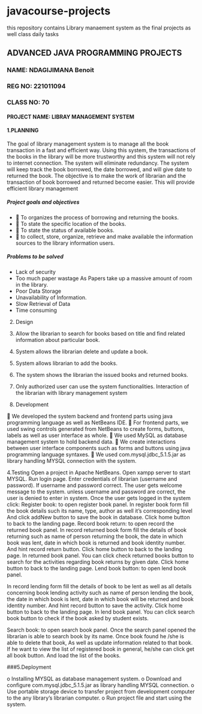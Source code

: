 # javacourse-projects
this repository contains Library manaement system as the final projects as well class daily tasks
## ADVANCED JAVA PROGRAMMING PROJECTS





### NAME: NDAGIJIMANA Benoit
### REG NO: 221011094
### CLASS NO: 70

#### PROJECT NAME: LIBRAY MANAGEMENT SYSTEM





#### 1.PLANNING 
The goal of library management system is to manage all the book transaction in a fast and efficient way. Using this system, the transactions of the books in the library will be more trustworthy and this system will not rely to internet connection. The system will eliminate redundancy. The system will keep track the book borrowed, the date borrowed, and will give date to returned the book. The objective is to make the work of librarian and the transaction of book borrowed and returned become easier. This will provide efficient library management
##### Project goals and objectives
* 	To organizes the process of borrowing and returning the books.
* 	To state the specific location of the books.
* 	To state the status of available books.
* 	to collect, store, organize, retrieve and make available the information sources to the library information users.
#####  Problems to be solved
*	Lack of security
*	Too much paper wastage As Papers take up a massive amount of room in the library.
*	Poor Data Storage
*	Unavailability of Information.
*	Slow Retrieval of Data
*	Time consuming

2. Design

1.	Allow the librarian to search for books based on title and find related information about particular book.
2.	System allows the librarian delete and update a book.
3.	System allows librarian to add the books.
4.	The system shows the librarian the issued books and returned books.
5.	Only authorized user can use the system functionalities.
      Interaction of the librarian with library management system
 





3. Development

	We developed the system backend and frontend parts using java programming language as well as NetBeans IDE.
	For frontend parts, we used swing controls generated from NetBeans to create forms, buttons, labels as well as user interface as whole.
	We used MySQL as database management system to hold backend data.
	We create interactions between user interface components such as forms and buttons using java programming language syntaxes.
	We used com.mysql.jdbc_5.1.5.jar as library handling MYSQL connection with the system.

4.Testing 
Open a project in Apache NetBeans.
Open xampp server to start MYSQL.
Run login page.
Enter credentials of librarian (username and password).
If username and password correct. The user gets welcome message to the system.
unless username and password are correct, the user is denied to enter in system.
Once the user gets logged in the system click:
Register book: to open register book panel.
In register book form fill the book details such its name, type, author as well it’s corresponding level
And click addNew button to save the book in database.
Click home button to back to the landing page.
Record book return: to open record the returned book panel.
In record returned book form fill the details of book returning such as name of person returning the book, the date in which book was lent, date in which book is returned and book identity number.
And hint record return button.
Click home button to back to the landing page.
In returned book panel. You can click check returned books button to search for the activities regarding book returns by given date.
Click home button to back to the landing page.
Lend book button: to open lend book panel.

In record lending form fill the details of book to be lent as well as all details concerning book lending activity such as name of person lending the book, the date in which book is lent, date in which book will be returned and book identity number.
And hint record button to save the activity.
Click home button to back to the landing page.
In lend book panel. You can click search book button to check if the book asked by student exists.

Search book: to open search book panel.
Once the search panel opened the librarian is able to search book by its name.
Once book found he /she is able to delete that book,
As well as update information related to that book.
If he want to view the list of registered book in general, he/she can click get all book button. And load the list of the books.

###5.Deployment 

o	Installing MYSQL as database management system.
o	Download and configure com.mysql.jdbc_5.1.5.jar as library handling MYSQL connection.
o	Use portable storage device to transfer project from development computer to the any library’s librarian computer.
o	Run project file and start using the system.



